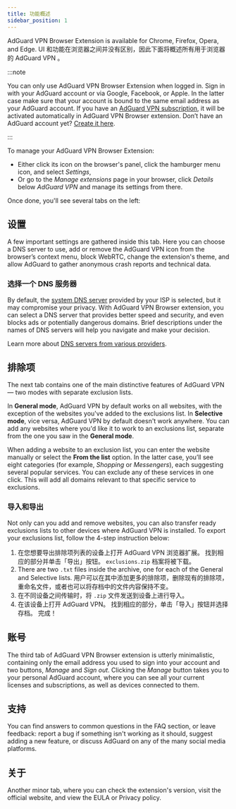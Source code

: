 ```yaml
---
title: 功能概述
sidebar_position: 1
---
```


AdGuard VPN Browser Extension is available for Chrome, Firefox, Opera, and Edge. UI 和功能在浏览器之间并没有区别，因此下面将概述所有用于浏览器的 AdGuard VPN 。

:::note

You can only use AdGuard VPN Browser Extension when logged in. Sign in with your AdGuard account or via Google, Facebook, or Apple. In the latter case make sure that your account is bound to the same email address as your AdGuard account. If you have an [AdGuard VPN subscription](/general/subscription), it will be activated automatically in AdGuard VPN Browser extension. Don’t have an AdGuard account yet? [Create it here](https://auth.adguard.com/registration.html).

:::

To manage your AdGuard VPN Browser Extension:

- Either click its icon on the browser's panel, click the hamburger menu icon, and select *Settings*,
- Or go to the *Manage extensions* page in your browser, click *Details* below *AdGuard VPN* and manage its settings from there.

Once done, you'll see several tabs on the left:

## 设置

A few important settings are gathered inside this tab. Here you can choose a DNS server to use, add or remove the AdGuard VPN icon from the browser’s context menu, block WebRTC, change the extension's theme, and allow AdGuard to gather anonymous crash reports and technical data.

### 选择一个 DNS 服务器

By default, the [system DNS server](https://adguard-dns.io/kb/general/dns-filtering/#what-is-dns) provided by your ISP is selected, but it may compromise your privacy. With AdGuard VPN Browser extension, you can select a DNS server that provides better speed and security, and even blocks ads or potentially dangerous domains. Brief descriptions under the names of DNS servers will help you navigate and make your decision.

Learn more about [DNS servers from various providers](https://adguard-dns.io/kb/general/dns-providers/).

## 排除项

The next tab contains one of the main distinctive features of AdGuard VPN — two modes with separate exclusion lists.

In **General mode**, AdGuard VPN by default works on all websites, with the exception of the websites you've added to the exclusions list. In **Selective mode**, vice versa, AdGuard VPN by default doesn't work anywhere. You can add any websites where you'd like it to work to an exclusions list, separate from the one you saw in the **General mode**.

When adding a website to an exclusion list, you can enter the website manually or select the **From the list** option. In the latter case, you’ll see eight categories (for example, *Shopping* or *Messengers*), each suggesting several popular services. You can exclude any of these services in one click. This will add all domains relevant to that specific service to exclusions.

### 导入和导出

Not only can you add and remove websites, you can also transfer ready exclusions lists to other devices where AdGuard VPN is installed. To export your exclusions list, follow the 4-step instruction below:

1. 在您想要导出排除项列表的设备上打开 AdGuard VPN 浏览器扩展。 找到相应的部分并单击「导出」按钮。 `exclusions.zip` 档案将被下载。
1. There are two `.txt` files inside the archive, one for each of the General and Selective lists. 用户可以在其中添加更多的排除项，删除现有的排除项，重命名文件，或者也可以将存档中的文件内容保持不变。
1. 在不同设备之间传输时，将 `.zip` 文件发送到设备上进行导入。
1. 在该设备上打开 AdGuard VPN。 找到相应的部分，单击「导入」按钮并选择存档。 完成！

## 账号

The third tab of AdGuard VPN Browser extension is utterly minimalistic, containing only the email address you used to sign into your account and two buttons, *Manage* and *Sign out*. Clicking the *Manage* button takes you to your personal AdGuard account, where you can see all your current licenses and subscriptions, as well as devices connected to them.

## 支持

You can find answers to common questions in the FAQ section, or leave feedback: report a bug if something isn't working as it should, suggest adding a new feature, or discuss AdGuard on any of the many social media platforms.

## 关于

Another minor tab, where you can check the extension's version, visit the official website, and view the EULA or Privacy policy.
